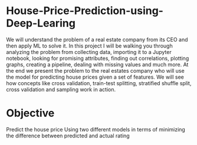 # House-Price-Prediction-using-Deep-Learing
We will understand the problem of a real estate company from its CEO and then apply ML to solve it.
In this project I will be walking you through analyzing the problem from collecting data, importing it to a Jupyter notebook,
looking for promising attributes, finding out correlations, plotting graphs, creating a pipeline, dealing with missing values and much more.
At the end we present the problem to the real estates company who will use the model for predicting house prices given a set of features.
We will see how concepts like cross validation, train-test splitting, stratified shuffle split, cross validation and sampling work in action.


# Objective
Predict the house price
Using two different models in terms of minimizing the difference between predicted and actual rating


